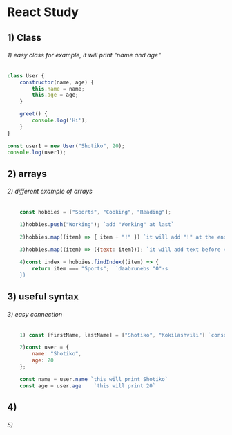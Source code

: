 # React Study

## 1) Class
###### 1) easy class for example, it will print "name and age"
```javascript
class User {
    constructor(name, age) {
        this.name = name;
        this.age = age;
    }

    greet() {
        console.log('Hi');
    }
}

const user1 = new User("Shotiko", 20);
console.log(user1);
```


## 2) arrays
###### 2) different example of arrays
```javascript
    const hobbies = ["Sports", "Cooking", "Reading"];

    1)hobbies.push("Working"); `add "Working" at last`

    2)hobbies.map((item) => { item + "!" }) `it will add "!" at the end of each item`

    3)hobbies.map((item) => ({text: item})); `it will add text before value each element`
    
    4)const index = hobbies.findIndex((item) => {
        return item === "Sports";  `daabrunebs "0"-s
    })


```


## 3) useful syntax 
###### 3) easy connection
```javascript
    1) const [firstName, lastName] = ["Shotiko", "Kokilashvili"] `console.log(firstname) will print Shotiko and console.log(lastname) will print kokilashvili`

    2)const user = {
        name: "Shotiko",
        age: 20
    };

    const name = user.name `this will print Shotiko`
    const age = user.age    `this will print 20`

```


## 4) 
###### 5) 
```javascript

```
